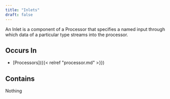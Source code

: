 ```yaml
---
title: "Inlets"
draft: false
---
```


An Inlet is a component of a Processor that specifies a named input through 
which data of a particular type streams into the processor.  

## Occurs In
* [Processors]({{< relref "processor.md" >}})

## Contains 
Nothing
